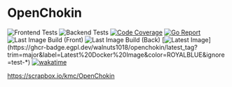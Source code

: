 # OpenChokin

![Frontend Tests](https://github.com/walnuts1018/openchokin/actions/workflows/front-test.yaml/badge.svg)
![Backend Tests](https://github.com/walnuts1018/openchokin/actions/workflows/back-test.yaml/badge.svg)
[![Code Coverage](https://img.shields.io/codecov/c/github/walnuts1018/openchokin/master.svg)](https://codecov.io/github/walnuts1018/openchokin?branch=master)
[![Go Report](https://goreportcard.com/badge/github.com/walnuts1018/openchokin/back)](https://goreportcard.com/report/github.com/walnuts1018/openchokin/back)
![Last Image Build (Front)](https://github.com/walnuts1018/openchokin/actions/workflows/docker-front.yaml/badge.svg)
![Last Image Build (Back)](https://github.com/walnuts1018/openchokin/actions/workflows/docker-back.yaml/badge.svg)
[![Latest Image](https://ghcr-badge.egpl.dev/walnuts1018/openchokin-front/latest_tag?trim=major&label=Latest%20Docker%20Image&color=ROYALBLUE&ignore=test-*)](https://ghcr-badge.egpl.dev/walnuts1018/openchokin/latest_tag?trim=major&label=Latest%20Docker%20Image&color=ROYALBLUE&ignore=test-*)
[![wakatime](https://wakatime.com/badge/user/981e52dd-a7ab-4b00-9a71-125be9dc2de6/project/018b8403-cbf1-4c94-9fe8-4cc5a6cd507d.svg)](https://wakatime.com/badge/user/981e52dd-a7ab-4b00-9a71-125be9dc2de6/project/018b8403-cbf1-4c94-9fe8-4cc5a6cd507d)

https://scrapbox.io/kmc/OpenChokin
